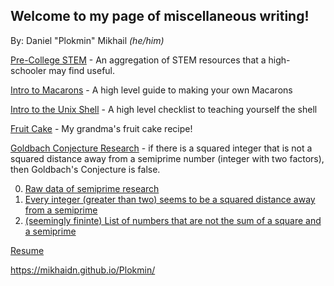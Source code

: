 ## Welcome to my page of miscellaneous writing!
By: Daniel "Plokmin" Mikhail *(he/him)* 

[Pre-College STEM](stemstuff.html) - An aggregation of STEM resources that a high-schooler may find useful. 

[Intro to Macarons](Macaron101.html) - A high level guide to making your own Macarons

[Intro to the Unix Shell](LinuxTerminalBeginner.html) - A high level checklist to teaching yourself the shell

[Fruit Cake](FruitCake.html) - My grandma's fruit cake recipe!

[Goldbach Conjecture Research](https://github.com/mikhaidn/SemiprimeCalculations) - if there is a squared integer that is not a squared distance away from a semiprime number (integer with two factors), then Goldbach's Conjecture is false.

  0. [Raw data of semiprime research](https://raw.githubusercontent.com/mikhaidn/SemiprimeCalculations/main/Summary%20of%202%5E28%20results)
  1. [Every integer (greater than two) seems to be a squared distance away from a semiprime](https://oeis.org/A241922)
  2. [(seemingly fininte) List of numbers that are not the sum of a square and a semiprime](https://oeis.org/A100570)

[Resume](DanMikhailResume.pdf)

https://mikhaidn.github.io/Plokmin/


